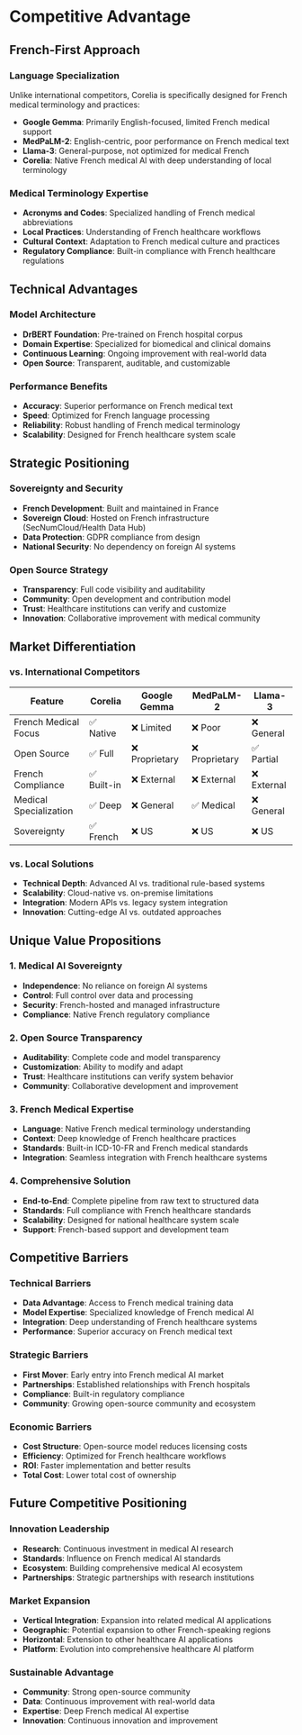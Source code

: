 # Competitive Advantage

## French-First Approach

### Language Specialization
Unlike international competitors, Corelia is specifically designed for French medical terminology and practices:

- **Google Gemma**: Primarily English-focused, limited French medical support
- **MedPaLM-2**: English-centric, poor performance on French medical text
- **Llama-3**: General-purpose, not optimized for medical French
- **Corelia**: Native French medical AI with deep understanding of local terminology

### Medical Terminology Expertise
- **Acronyms and Codes**: Specialized handling of French medical abbreviations
- **Local Practices**: Understanding of French healthcare workflows
- **Cultural Context**: Adaptation to French medical culture and practices
- **Regulatory Compliance**: Built-in compliance with French healthcare regulations

## Technical Advantages

### Model Architecture
- **DrBERT Foundation**: Pre-trained on French hospital corpus
- **Domain Expertise**: Specialized for biomedical and clinical domains
- **Continuous Learning**: Ongoing improvement with real-world data
- **Open Source**: Transparent, auditable, and customizable

### Performance Benefits
- **Accuracy**: Superior performance on French medical text
- **Speed**: Optimized for French language processing
- **Reliability**: Robust handling of French medical terminology
- **Scalability**: Designed for French healthcare system scale

## Strategic Positioning

### Sovereignty and Security
- **French Development**: Built and maintained in France
- **Sovereign Cloud**: Hosted on French infrastructure (SecNumCloud/Health Data Hub)
- **Data Protection**: GDPR compliance from design
- **National Security**: No dependency on foreign AI systems

### Open Source Strategy
- **Transparency**: Full code visibility and auditability
- **Community**: Open development and contribution model
- **Trust**: Healthcare institutions can verify and customize
- **Innovation**: Collaborative improvement with medical community

## Market Differentiation

### vs. International Competitors

| Feature | Corelia | Google Gemma | MedPaLM-2 | Llama-3 |
|---------|---------|--------------|-----------|---------|
| French Medical Focus | ✅ Native | ❌ Limited | ❌ Poor | ❌ General |
| Open Source | ✅ Full | ❌ Proprietary | ❌ Proprietary | ✅ Partial |
| French Compliance | ✅ Built-in | ❌ External | ❌ External | ❌ External |
| Medical Specialization | ✅ Deep | ❌ General | ✅ Medical | ❌ General |
| Sovereignty | ✅ French | ❌ US | ❌ US | ❌ US |

### vs. Local Solutions
- **Technical Depth**: Advanced AI vs. traditional rule-based systems
- **Scalability**: Cloud-native vs. on-premise limitations
- **Integration**: Modern APIs vs. legacy system integration
- **Innovation**: Cutting-edge AI vs. outdated approaches

## Unique Value Propositions

### 1. Medical AI Sovereignty
- **Independence**: No reliance on foreign AI systems
- **Control**: Full control over data and processing
- **Security**: French-hosted and managed infrastructure
- **Compliance**: Native French regulatory compliance

### 2. Open Source Transparency
- **Auditability**: Complete code and model transparency
- **Customization**: Ability to modify and adapt
- **Trust**: Healthcare institutions can verify system behavior
- **Community**: Collaborative development and improvement

### 3. French Medical Expertise
- **Language**: Native French medical terminology understanding
- **Context**: Deep knowledge of French healthcare practices
- **Standards**: Built-in ICD-10-FR and French medical standards
- **Integration**: Seamless integration with French healthcare systems

### 4. Comprehensive Solution
- **End-to-End**: Complete pipeline from raw text to structured data
- **Standards**: Full compliance with French healthcare standards
- **Scalability**: Designed for national healthcare system scale
- **Support**: French-based support and development team

## Competitive Barriers

### Technical Barriers
- **Data Advantage**: Access to French medical training data
- **Model Expertise**: Specialized knowledge of French medical AI
- **Integration**: Deep understanding of French healthcare systems
- **Performance**: Superior accuracy on French medical text

### Strategic Barriers
- **First Mover**: Early entry into French medical AI market
- **Partnerships**: Established relationships with French hospitals
- **Compliance**: Built-in regulatory compliance
- **Community**: Growing open-source community and ecosystem

### Economic Barriers
- **Cost Structure**: Open-source model reduces licensing costs
- **Efficiency**: Optimized for French healthcare workflows
- **ROI**: Faster implementation and better results
- **Total Cost**: Lower total cost of ownership

## Future Competitive Positioning

### Innovation Leadership
- **Research**: Continuous investment in medical AI research
- **Standards**: Influence on French medical AI standards
- **Ecosystem**: Building comprehensive medical AI ecosystem
- **Partnerships**: Strategic partnerships with research institutions

### Market Expansion
- **Vertical Integration**: Expansion into related medical AI applications
- **Geographic**: Potential expansion to other French-speaking regions
- **Horizontal**: Extension to other healthcare AI applications
- **Platform**: Evolution into comprehensive healthcare AI platform

### Sustainable Advantage
- **Community**: Strong open-source community
- **Data**: Continuous improvement with real-world data
- **Expertise**: Deep French medical AI expertise
- **Innovation**: Continuous innovation and improvement
